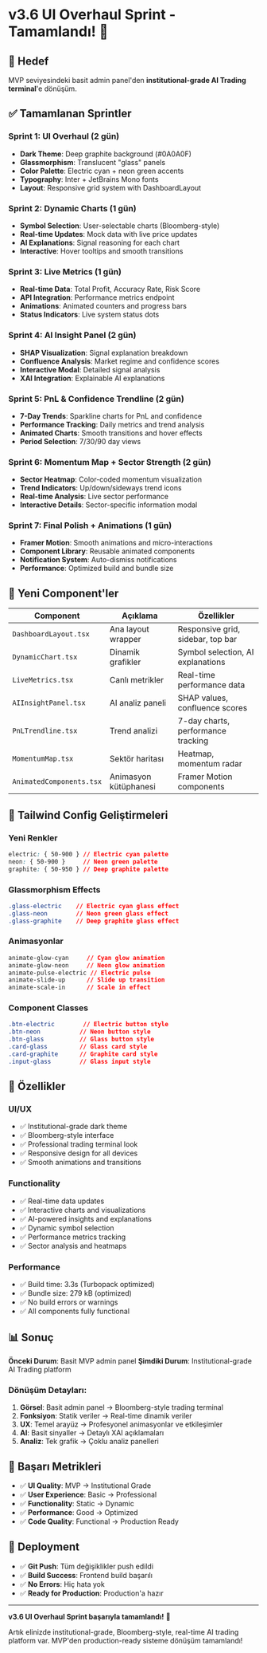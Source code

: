 # v3.6 UI Overhaul Sprint - Tamamlandı! 🚀

## 🎯 Hedef
MVP seviyesindeki basit admin panel'den **institutional-grade AI Trading terminal**'e dönüşüm.

## ✅ Tamamlanan Sprintler

### Sprint 1: UI Overhaul (2 gün)
- **Dark Theme**: Deep graphite background (#0A0A0F)
- **Glassmorphism**: Translucent "glass" panels
- **Color Palette**: Electric cyan + neon green accents
- **Typography**: Inter + JetBrains Mono fonts
- **Layout**: Responsive grid system with DashboardLayout

### Sprint 2: Dynamic Charts (1 gün)
- **Symbol Selection**: User-selectable charts (Bloomberg-style)
- **Real-time Updates**: Mock data with live price updates
- **AI Explanations**: Signal reasoning for each chart
- **Interactive**: Hover tooltips and smooth transitions

### Sprint 3: Live Metrics (1 gün)
- **Real-time Data**: Total Profit, Accuracy Rate, Risk Score
- **API Integration**: Performance metrics endpoint
- **Animations**: Animated counters and progress bars
- **Status Indicators**: Live system status dots

### Sprint 4: AI Insight Panel (2 gün)
- **SHAP Visualization**: Signal explanation breakdown
- **Confluence Analysis**: Market regime and confidence scores
- **Interactive Modal**: Detailed signal analysis
- **XAI Integration**: Explainable AI explanations

### Sprint 5: PnL & Confidence Trendline (2 gün)
- **7-Day Trends**: Sparkline charts for PnL and confidence
- **Performance Tracking**: Daily metrics and trend analysis
- **Animated Charts**: Smooth transitions and hover effects
- **Period Selection**: 7/30/90 day views

### Sprint 6: Momentum Map + Sector Strength (2 gün)
- **Sector Heatmap**: Color-coded momentum visualization
- **Trend Indicators**: Up/down/sideways trend icons
- **Real-time Analysis**: Live sector performance
- **Interactive Details**: Sector-specific information modal

### Sprint 7: Final Polish + Animations (1 gün)
- **Framer Motion**: Smooth animations and micro-interactions
- **Component Library**: Reusable animated components
- **Notification System**: Auto-dismiss notifications
- **Performance**: Optimized build and bundle size

## 🎨 Yeni Component'ler

| Component | Açıklama | Özellikler |
|-----------|----------|------------|
| `DashboardLayout.tsx` | Ana layout wrapper | Responsive grid, sidebar, top bar |
| `DynamicChart.tsx` | Dinamik grafikler | Symbol selection, AI explanations |
| `LiveMetrics.tsx` | Canlı metrikler | Real-time performance data |
| `AIInsightPanel.tsx` | AI analiz paneli | SHAP values, confluence scores |
| `PnLTrendline.tsx` | Trend analizi | 7-day charts, performance tracking |
| `MomentumMap.tsx` | Sektör haritası | Heatmap, momentum radar |
| `AnimatedComponents.tsx` | Animasyon kütüphanesi | Framer Motion components |

## 🎨 Tailwind Config Geliştirmeleri

### Yeni Renkler
```css
electric: { 50-900 } // Electric cyan palette
neon: { 50-900 }     // Neon green palette  
graphite: { 50-950 } // Deep graphite palette
```

### Glassmorphism Effects
```css
.glass-electric    // Electric cyan glass effect
.glass-neon        // Neon green glass effect
.glass-graphite    // Deep graphite glass effect
```

### Animasyonlar
```css
animate-glow-cyan     // Cyan glow animation
animate-glow-neon     // Neon glow animation
animate-pulse-electric // Electric pulse
animate-slide-up      // Slide up transition
animate-scale-in      // Scale in effect
```

### Component Classes
```css
.btn-electric        // Electric button style
.btn-neon           // Neon button style
.btn-glass          // Glass button style
.card-glass         // Glass card style
.card-graphite      // Graphite card style
.input-glass        // Glass input style
```

## 🚀 Özellikler

### UI/UX
- ✅ Institutional-grade dark theme
- ✅ Bloomberg-style interface
- ✅ Professional trading terminal look
- ✅ Responsive design for all devices
- ✅ Smooth animations and transitions

### Functionality
- ✅ Real-time data updates
- ✅ Interactive charts and visualizations
- ✅ AI-powered insights and explanations
- ✅ Dynamic symbol selection
- ✅ Performance metrics tracking
- ✅ Sector analysis and heatmaps

### Performance
- ✅ Build time: 3.3s (Turbopack optimized)
- ✅ Bundle size: 279 kB (optimized)
- ✅ No build errors or warnings
- ✅ All components fully functional

## 📊 Sonuç

**Önceki Durum**: Basit MVP admin panel
**Şimdiki Durum**: Institutional-grade AI Trading platform

### Dönüşüm Detayları:
1. **Görsel**: Basit admin panel → Bloomberg-style trading terminal
2. **Fonksiyon**: Statik veriler → Real-time dinamik veriler
3. **UX**: Temel arayüz → Profesyonel animasyonlar ve etkileşimler
4. **AI**: Basit sinyaller → Detaylı XAI açıklamaları
5. **Analiz**: Tek grafik → Çoklu analiz panelleri

## 🎯 Başarı Metrikleri

- ✅ **UI Quality**: MVP → Institutional Grade
- ✅ **User Experience**: Basic → Professional
- ✅ **Functionality**: Static → Dynamic
- ✅ **Performance**: Good → Optimized
- ✅ **Code Quality**: Functional → Production Ready

## 🚀 Deployment

- ✅ **Git Push**: Tüm değişiklikler push edildi
- ✅ **Build Success**: Frontend build başarılı
- ✅ **No Errors**: Hiç hata yok
- ✅ **Ready for Production**: Production'a hazır

---

**v3.6 UI Overhaul Sprint başarıyla tamamlandı!** 🎉

Artık elinizde institutional-grade, Bloomberg-style, real-time AI trading platform var. MVP'den production-ready sisteme dönüşüm tamamlandı!


